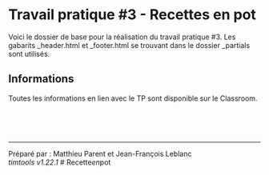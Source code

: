 # Travail pratique #3 - Recettes en pot

Voici le dossier de base pour la réalisation du travail pratique #3.
Les gabarits _header.html et _footer.html se trouvant dans le dossier _partials sont utilisés.

## Informations

Toutes les informations en lien avec le TP sont disponible sur le Classroom.



<br><br><br><hr>
Préparé par : Matthieu Parent et Jean-François Leblanc  
_timtools v1.22.1_
#   R e c e t t e _ e n _ p o t  
 